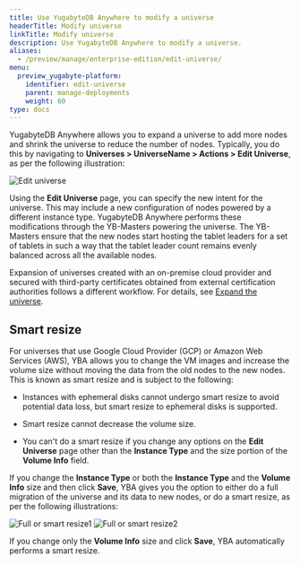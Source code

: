 ```yaml
---
title: Use YugabyteDB Anywhere to modify a universe
headerTitle: Modify universe
linkTitle: Modify universe
description: Use YugabyteDB Anywhere to modify a universe.
aliases:
  - /preview/manage/enterprise-edition/edit-universe/
menu:
  preview_yugabyte-platform:
    identifier: edit-universe
    parent: manage-deployments
    weight: 60
type: docs
---
```


YugabyteDB Anywhere allows you to expand a universe to add more nodes and shrink the universe to reduce the number of nodes. Typically, you do this by navigating to **Universes > UniverseName > Actions > Edit Universe**, as per the following illustration:

![Edit universe](/images/ee/edit-univ.png)

Using the **Edit Universe** page, you can specify the new intent for the universe. This may include a new configuration of nodes powered by a different instance type. YugabyteDB Anywhere performs these modifications through the YB-Masters powering the universe. The YB-Masters ensure that the new nodes start hosting the tablet leaders for a set of tablets in such a way that the tablet leader count remains evenly balanced across all the available nodes.

Expansion of universes created with an on-premise cloud provider and secured with third-party certificates obtained from external certification authorities follows a different workflow. For details, see [Expand the universe](../../security/enable-encryption-in-transit#expand-the-universe).

## Smart resize

For universes that use Google Cloud Provider (GCP) or Amazon Web Services (AWS), YBA allows you to change the VM images and increase the volume size without moving the data from the old nodes to the new nodes. This is known as smart resize and is subject to the following:

- Instances with ephemeral disks cannot undergo smart resize to avoid potential data loss, but smart resize to ephemeral disks is supported.

- Smart resize cannot decrease the volume size.

- You can't do a smart resize if you change any options on the **Edit Universe** page other than the **Instance Type** and the size portion of the **Volume Info** field.

If you change the **Instance Type** or both the **Instance Type** and the **Volume Info** size and then click **Save**, YBA gives you the option to either do a full migration of the universe and its data to new nodes, or do a smart resize, as per the following illustrations:

  ![Full or smart resize1](/images/ee/edit-univ-1.png)
  ![Full or smart resize2](/images/ee/edit-univ-2.png)

If you change only the **Volume Info** size and click **Save**, YBA automatically performs a smart resize.
